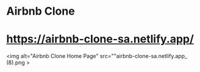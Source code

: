 # Airbnb Clone
# https://airbnb-clone-sa.netlify.app/
<img alt="Airbnb Clone Home Page" src=""airbnb-clone-sa.netlify.app_ (8).png >
